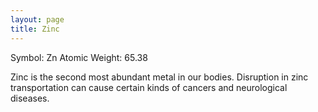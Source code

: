 ```yaml
---
layout: page
title: Zinc
---
```


Symbol: Zn
Atomic Weight: 65.38

Zinc is the second most abundant metal in our bodies. Disruption in zinc transportation can cause certain kinds of cancers and neurological diseases.